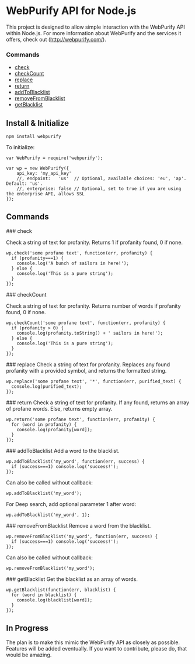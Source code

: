 WebPurify API for Node.js
=========================

This project is designed to allow simple interaction with the WebPurify API within Node.js. For more information about WebPurify and the services it offers, check out (http://webpurify.com/).

### Commands
* [check](#check)
* [checkCount](#checkCount)
* [replace](#replace)
* [return](#return)
* [addToBlacklist](#addToBlacklist)
* [removeFromBlacklist](#removeFromBlacklist)
* [getBlacklist](#getBlacklist)


Install & Initialize
--------------------

`npm install webpurify`

To initialize:

    var WebPurify = require('webpurify');
    
    var wp = new WebPurify({
        api_key: 'my_api_key'
        //, endpoint:   'us'  // Optional, available choices: 'eu', 'ap'. Default: 'us'.
        //, enterprise: false // Optional, set to true if you are using the enterprise API, allows SSL
    });


Commands
--------

<a name="check" />
### check

Check a string of text for profanity. Returns 1 if profanity found, 0 if none.

    wp.check('some profane text', function(err, profanity) {
      if (profanity===1) {
        console.log('A bunch of sailors in here!');
      } else {
        console.log('This is a pure string');
      }
    });


<a name="checkCount" />
### checkCount

Check a string of text for profanity. Returns number of words if profanity found, 0 if none.

    wp.checkCount('some profane text', function(err, profanity) {
      if (profanity > 0) {
        console.log(profanity.toString() + ' sailors in here!');
      } else {
        console.log('This is a pure string');
      }
    });


<a name="replace" />
### replace
Check a string of text for profanity. Replaces any found profanity with a provided symbol, and returns the formatted string.

    wp.replace('some profane text', '*', function(err, purified_text) {
      console.log(purified_text);
    });


<a name="return" />
### return
Check a string of text for profanity. If any found, returns an array of profane words. Else, returns empty array.

    wp.return('some profane text', function(err, profanity) {
      for (word in profanity) {
        console.log(profanity[word]);
      }
    });


<a name="addToBlacklist" />
### addToBlacklist
Add a word to the blacklist.

    wp.addToBlacklist('my_word', function(err, success) {
      if (success===1) console.log('success!');
    });
    
Can also be called without callback:

    wp.addToBlacklist('my_word');
    
For Deep search, add optional parameter 1 after word:

    wp.addToBlacklist('my_word', 1);


<a name="removeFromBlacklist" />
### removeFromBlacklist
Remove a word from the blacklist.

    wp.removeFromBlacklist('my_word', function(err, success) {
      if (success===1) console.log('success!');
    });
    
Can also be called without callback:

    wp.removeFromBlacklist('my_word');


<a name="getBlacklist" />
### getBlacklist
Get the blacklist as an array of words.

    wp.getBlacklist(function(err, blacklist) {
      for (word in blacklist) {
        console.log(blacklist[word]);
      }
    });



In Progress
-----------

The plan is to make this mimic the WebPurify API as closely as possible. Features will be added eventually. If you want to contribute, please do, that would be amazing.